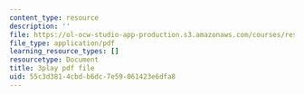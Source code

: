 ```yaml
---
content_type: resource
description: ''
file: https://ol-ocw-studio-app-production.s3.amazonaws.com/courses/res-18-009-learn-differential-equations-up-close-with-gilbert-strang-and-cleve-moler-fall-2015/55c3d3814cbdb6dc7e59061423e6dfa8_fd7ioT_wwPE.pdf
file_type: application/pdf
learning_resource_types: []
resourcetype: Document
title: 3play pdf file
uid: 55c3d381-4cbd-b6dc-7e59-061423e6dfa8
---
```

